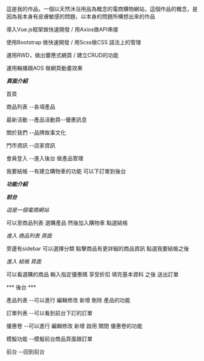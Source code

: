這是我的作品，一個以天然沐浴用品為概念的電商購物網站，這個作品的概念，是因為我本身有皮膚敏感的問題，以本身的問題所構想出來的作品

導入Vue.js框架做快速開發 / 用Axios做API串接

使用Bootstrap 做快速開發 / 用Scss做CSS 語法上的管理

運用RWD，做出響應式網頁 / 建立CRUD的功能

運用輪播跟AOS 做網頁動畫效果 

***頁面介紹***

首頁  

商品列表 --各項產品

最新活動 --產品活動頁--優惠訊息

關於我們 --品牌故事文化

門市資訊 --店家資訊

會員登入 --進入後台 做產品管理

我要結帳 --有建立購物車的功能 可以下訂單到後台

***功能介紹***

***前台***

*這是一個電商網站*

可以至商品列表  選購產品
然後加入購物車  點選結帳

*進入 商品列表 頁面*

旁邊有sidebar 可以選擇分類
點擊商品有更詳細的商品資訊
點選我要結帳之後

*進入 結帳 頁面*

可以看選購的商品
輸入指定優惠碼  享受折扣
填完基本資料  之後  送出訂單

*** 後台 ***

產品列表 --可以進行 編輯修改 新增 刪除 產品的功能

訂單列表 --可以看到前台下訂的訂單

優惠卷 --可以進行 編輯修改 新增 啟用 關閉 優惠卷的功能

模擬功能 --模擬前台商品頁面跟訂單

前台 --回到前台

